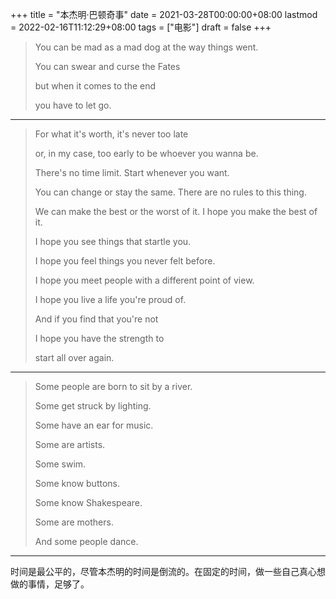 +++
title = "本杰明·巴顿奇事"
date = 2021-03-28T00:00:00+08:00
lastmod = 2022-02-16T11:12:29+08:00
tags = ["电影"]
draft = false
+++

> You can be mad as a mad dog at the way things went.
>
> You can swear and curse the Fates
>
> but when it comes to the end
>
> you have to let go.

---

> For what it's worth, it's never too late
>
> or, in my case, too early to be whoever you wanna be.
>
> There's no time limit. Start whenever you want.
>
> You can change or stay the same. There are no rules to this thing.
>
> We can make the best or the worst of it. I hope you make the best of
> it.
>
> I hope you see things that startle you.
>
> I hope you feel things you never felt before.
>
> I hope you meet people with a different point of view.
>
> I hope you live a life you're proud of.
>
> And if you find that you're not
>
> I hope you have the strength to
>
> start all over again.

---

> Some people are born to sit by a river.
>
> Some get struck by lighting.
>
> Some have an ear for music.
>
> Some are artists.
>
> Some swim.
>
> Some know buttons.
>
> Some know Shakespeare.
>
> Some are mothers.
>
> And some people dance.

---

时间是最公平的，尽管本杰明的时间是倒流的。在固定的时间，做一些自己真心想做的事情，足够了。